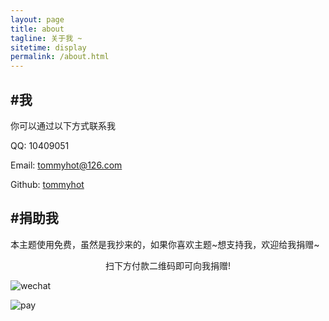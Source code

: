```yaml
---
layout: page
title: about
tagline: 关于我 ~
sitetime: display
permalink: /about.html
---
```


## #我

你可以通过以下方式联系我

QQ: 10409051

Email: <a href="mailto:tommyhot@126.com">tommyhot@126.com</a>

Github: [tommyhot](https://github.com/tommyhot)

## #捐助我

本主题使用免费，虽然是我抄来的，如果你喜欢主题\~想支持我，欢迎给我捐赠~

<center>扫下方付款二维码即可向我捐赠!</center>

![wechat](http://tommyhot.cn/pay/wechat.jpg)

![pay](http://tommyhot.cn/pay/alipay.jpg)

